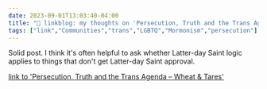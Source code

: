 ---date: 2023-09-01T13:03:40-04:00title: "🔗 linkblog: my thoughts on 'Persecution, Truth and the Trans Agenda – Wheat & Tares'"tags: ["link","Communities","trans","LGBTQ","Mormonism","persecution"]---Solid post. I think it's often helpful to ask whether Latter-day Saint logic applies to things that don't get Latter-day Saint approval.   [link to 'Persecution, Truth and the Trans Agenda – Wheat & Tares'](https://wheatandtares.org/2023/09/01/persecution-truth-and-the-trans-agenda/)